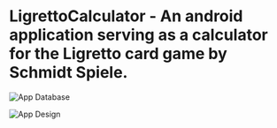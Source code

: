 # LigrettoCalculator - An android application serving as a calculator for the Ligretto card game by Schmidt Spiele.

![App Database](https://drive.google.com/file/d/1jWvpBFXU3DP8MSdYke9gS3eF4k5SmG75/view)

![App Design](link-to-image)

